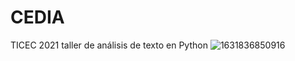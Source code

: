# CEDIA
TICEC 2021 taller de análisis de texto en Python
![1631836850916](https://user-images.githubusercontent.com/36687747/143734807-aa331051-5a74-4df0-9275-36aaaff3c1bc.jpg)
